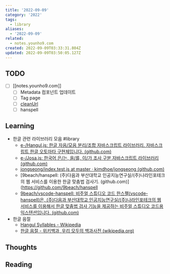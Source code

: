 ```yaml
---
title: '2022-09-09'
category: '2022'
tags:
  - library
aliases:
  - '2022-09-09'
related:
  - notes.younho9.com
created: 2022-09-09T03:33:31.804Z
updated: 2022-09-09T03:50:05.127Z
---
```


<Metadata />

## TODO

- [ ] [[notes.younho9.com]]
	- [ ] Metadata 컴포넌트 업데이트
	- [ ] Tag page
	- [ ] [cleanUrl](https://vitepress.vuejs.org/config/app-configs#cleanurls-experimental)
	- [ ] hanspell

## Learning

- 한글 관련 라이브러리 모음 #library
	- [e-/Hangul.js: 한글 자음/모음 분리/조합 자바스크립트 라이브러리. 자바스크립트 한글 오토마타 구현체입니다. (github.com)](https://github.com/e-/Hangul.js/)
	- [e-/Josa.js: 한국어 은/는, 을/를, 이/가 조사 구분 자바스크립트 라이브러리 (github.com)](https://github.com/e-/Josa.js/)
	- [jongseong/index.test.js at master · kimdhoe/jongseong (github.com)](https://github.com/kimdhoe/jongseong/blob/master/src/index.test.js)
	- [9beach/hanspell: (주)다음과 부산대학교 인공지능연구실/(주)나라인포테크의 웹 서비스를 이용한 한글 맞춤법 검사기. (github.com)](https://github.com/9beach/hanspell
	- [9beach/vscode-hanspell: 비주얼 스튜디오 코드 한스펠(vscode-hanspell)은, (주)다음과 부산대학교 인공지능연구실/(주)나라인포테크의 웹 서비스를 이용해서 한글 맞춤법 검사 기능을 제공하는 비주얼 스튜디오 코드용 익스텐션입니다. (github.com)](https://github.com/9beach/vscode-hanspell)
- 한글 음절
	- [Hangul Syllables - Wikipedia](https://en.wikipedia.org/wiki/Hangul_Syllables#:~:text=Hangul%20Syllables%20is%20a%20Unicode,syllable%20blocks%20for%20modern%20Korean.)
	- [한글 음절 - 위키백과, 우리 모두의 백과사전 (wikipedia.org)](https://ko.wikipedia.org/wiki/%ED%95%9C%EA%B8%80_%EC%9D%8C%EC%A0%88)

## Thoughts

## Reading
